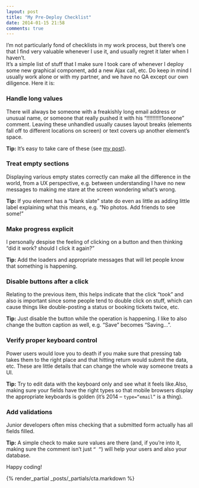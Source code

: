 ```yaml
---
layout: post
title: "My Pre-Deploy Checklist"
date: 2014-01-15 21:58
comments: true
---
```


I’m not particularly fond of checklists in my work process, but there’s one that I find very valuable whenever I use it, and usually regret it later when I haven’t.  
It’s a simple list of stuff that I make sure I took care of whenever I deploy some new graphical component, add a new Ajax call, etc. Do keep in mind I usually work alone or with my partner, and we have no QA except our own diligence. Here it is:

### Handle long values
There will always be someone with a freakishly long email address or unusual name, or someone that really pushed it with his “!!!!!!!!!!1oneone” comment. Leaving these unhandled usually causes layout breaks (elements fall off to different locations on screen) or text covers up another element’s space.

**Tip:** It’s easy to take care of these (see [my post](http://www.codelord.net/2013/08/23/css-tip-overflowing-with-text/)).

### Treat empty sections
Displaying various empty states correctly can make all the difference in the world, from a UX perspective, e.g. between understanding I have no new messages to making me stare at the screen wondering what’s wrong.

**Tip:** If you element has a “blank slate” state do even as little as adding little label explaining what this means, e.g. “No photos. Add friends to see some!”

### Make progress explicit
I personally despise the feeling of clicking on a button and then thinking “did it work? should I click it again?”

**Tip:** Add the loaders and appropriate messages that will let people know that something is happening.

### Disable buttons after a click
Relating to the previous item, this helps indicate that the click “took” and also is important since some people tend to double click on stuff, which can cause things like double-posting a status or booking tickets twice, etc.

**Tip:** Just disable the button while the operation is happening. I like to also change the button caption as well, e.g. “Save” becomes “Saving…”.

### Verify proper keyboard control
Power users would love you to death if you make sure that pressing tab takes them to the right place and that hitting return would submit the data, etc. These are little details that can change the whole way someone treats a UI.

**Tip:** Try to edit data with the keyboard only and see what it feels like.Also, making sure your fields have the right types so that mobile browsers display the appropriate keyboards is golden (it’s 2014 – `type=“email”` is a thing).

### Add validations
Junior developers often miss checking that a submitted form actually has all fields filled.

**Tip:** A simple check to make sure values are there (and, if you’re into it, making sure the comment isn’t just `“ ”`) will help your users and also your database.



Happy coding!

{% render_partial _posts/_partials/cta.markdown %}
